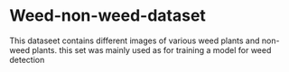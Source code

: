 # Weed-non-weed-dataset

This dataseet contains different images of various weed plants and non-weed plants.
this set was mainly used as for training a model for weed detection 
